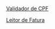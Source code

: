 [Validador de CPF](https://github.com/vinolivae/tranqueiras/commit/500e81169768bc4418be6850194dfeafb30b8bee)

[Leitor de Fatura](https://github.com/vinolivae/tranqueiras/blob/main/golang/invoice_reader/main.go)
